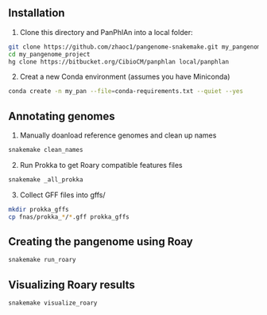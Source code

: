 ## Installation

1. Clone this directory and PanPhlAn into a local folder:
  ```bash
  git clone https://github.com/zhaoc1/pangenome-snakemake.git my_pangenome_project
  cd my_pangenome_project
  hg clone https://bitbucket.org/CibioCM/panphlan local/panphlan
  ```

2. Creat a new Conda environment (assumes you have Miniconda)
  ```bash
  conda create -n my_pan --file=conda-requirements.txt --quiet --yes
  ```

## Annotating genomes

1. Manually doanload reference genomes and clean up names
  ```bash
  snakemake clean_names
  ```
 
2. Run Prokka to get Roary compatible features files
  ```bash
  snakemake _all_prokka
  ```
 
3. Collect GFF files into gffs/
  ```bash
  mkdir prokka_gffs
  cp fnas/prokka_*/*.gff prokka_gffs
  ```
 
## Creating the pangenome using Roay
  ```bash
  snakemake run_roary
  ```
  
## Visualizing Roary results
  ```bash
  snakemake visualize_roary
  ```
 

